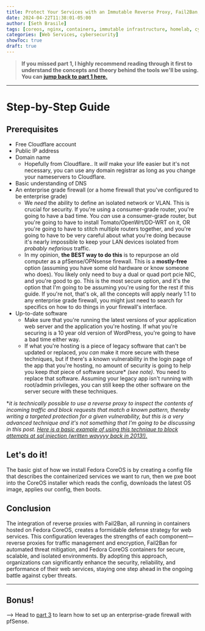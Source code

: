 ```yaml
---
title: Protect Your Services with an Immutable Reverse Proxy, Fail2Ban, and Cloudflare (Part 2)
date: 2024-04-22T11:38:01-05:00
author: [Seth Brasile]
tags: [coreos, nginx, containers, immutable infrastructure, homelab, cybersecurity, cloudflare]
categories: [Web Services, cybersecurity]
showToc: true
draft: true
---
```


>**If you missed part 1, I highly recommend reading through it first to understand the concepts and theory behind the tools we'll be using. You can [jump back to part 1 here.][part 1]**

---

# Step-by-Step Guide

## Prerequisites
- Free Cloudflare account
- Public IP address
- Domain name
  - Hopefully from Cloudflare.. It _will_ make your life easier but it's not necessary, you can use any domain registrar as long as you change your nameservers to Cloudflare.
- Basic understanding of DNS
- An enterprise grade firewall (or a home firewall that you've configured to be enterprise grade)
  - We _need_ the ability to define an isolated network or VLAN. This is crucial for security. If you're using a consumer-grade router, you're going to have a bad time. You _can_ use a consumer-grade router, but you're going to have to install Tomato/OpenWrt/DD-WRT on it, OR you're going to have to stitch multiple routers together, and you're going to have to be very careful about what you're doing because it's nearly impossible to keep your LAN devices isolated from _probably nefarious_ traffic.
  - In my opinion, **the BEST way to do this** is to repurpose an old computer as a pfSense/OPNsense firewall. This is a **mostly-free** option (assuming you have some old hardware or know someone who does). You likely only need to buy a dual or quad port pcie NIC, and you're good to go. This is the most secure option, and it's the option that I'm going to be assuming you're using for the rest if this guide. If you're not, that's ok, all the concepts will apply nearly 1:1 to any enterprise grade firewall, you might just need to search for specifics on how to do things in your firewall's interface.
- Up-to-date software
  - Make sure that you're running the latest versions of your application web server and the application you're hosting. If what you're securing is a 10 year old version of WordPress, you're going to have a bad time either way.
  - If what you're hosting is a piece of legacy software that can't be updated or replaced, _you can_ make it more secure with these techniques, but if there's a known vulnerability in the login page of the app that you're hosting, no amount of security is going to help you keep _that_ piece of software secure* _(see note)_. You need to replace that software. Assuming your legacy app isn't running with root/admin privileges, you can still keep the other software on the server secure with these techniques.

*_it is technically possible to use a reverse proxy to inspect the contents of incoming traffic and block requests that match a known pattern, thereby writing a targeted protection for a given vulnerability, but this is a very advanced technique and it's not something that I'm going to be discussing in this post. [Here is a basic example of using this technique to block attempts at sql injection (written wayyyy back in 2013!).](https://www.yourhowto.net/nginx-block-sql-injection-and-file-injection/)_

## Let's do it!


The basic gist of how we install Fedora CoreOS is by creating a config file that describes the containerized services we want to run, then we pxe boot into the CoreOS installer which reads the config, downloads the latest OS image, applies our config, then boots.

## Conclusion

The integration of reverse proxies with Fail2Ban, all running in containers hosted on Fedora CoreOS, creates a formidable defense strategy for web services. This configuration leverages the strengths of each component—reverse proxies for traffic management and encryption, Fail2Ban for automated threat mitigation, and Fedora CoreOS containers for secure, scalable, and isolated environments. By adopting this approach, organizations can significantly enhance the security, reliability, and performance of their web services, staying one step ahead in the ongoing battle against cyber threats.


---

## Bonus!

--> Head to [part 3] to learn how to set up an enterprise-grade firewall with pfSense.

[part 1]: /posts/protect-your-services-with-an-immutable-reverse-proxy-fail2ban-and-cloudflare-part-1/
[part 3]: /posts/protect-your-services-with-an-immutable-reverse-proxy-fail2ban-and-cloudflare-part-3/
